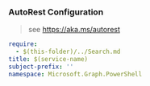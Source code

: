 ### AutoRest Configuration

> see https://aka.ms/autorest

``` yaml
require:
  - $(this-folder)/../Search.md
title: $(service-name)
subject-prefix: ''
namespace: Microsoft.Graph.PowerShell
```
